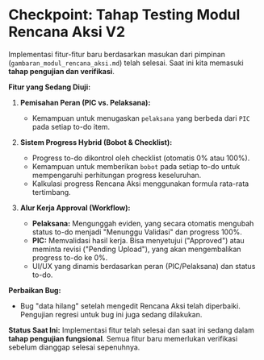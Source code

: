 # Checkpoint: Tahap Testing Modul Rencana Aksi V2

Implementasi fitur-fitur baru berdasarkan masukan dari pimpinan (`gambaran_modul_rencana_aksi.md`) telah selesai. Saat ini kita memasuki **tahap pengujian dan verifikasi**.

**Fitur yang Sedang Diuji:**

1.  **Pemisahan Peran (PIC vs. Pelaksana):**
    *   Kemampuan untuk menugaskan `pelaksana` yang berbeda dari `PIC` pada setiap to-do item.

2.  **Sistem Progress Hybrid (Bobot & Checklist):**
    *   Progress to-do dikontrol oleh checklist (otomatis 0% atau 100%).
    *   Kemampuan untuk memberikan `bobot` pada setiap to-do untuk mempengaruhi perhitungan progress keseluruhan.
    *   Kalkulasi progress Rencana Aksi menggunakan formula rata-rata tertimbang.

3.  **Alur Kerja Approval (Workflow):**
    *   **Pelaksana:** Mengunggah eviden, yang secara otomatis mengubah status to-do menjadi "Menunggu Validasi" dan progress 100%.
    *   **PIC:** Memvalidasi hasil kerja. Bisa menyetujui ("Approved") atau meminta revisi ("Pending Upload"), yang akan mengembalikan progress to-do ke 0%.
    *   UI/UX yang dinamis berdasarkan peran (PIC/Pelaksana) dan status to-do.

**Perbaikan Bug:**
*   Bug "data hilang" setelah mengedit Rencana Aksi telah diperbaiki. Pengujian regresi untuk bug ini juga sedang dilakukan.

**Status Saat Ini:**
Implementasi fitur telah selesai dan saat ini sedang dalam **tahap pengujian fungsional**. Semua fitur baru memerlukan verifikasi sebelum dianggap selesai sepenuhnya.
